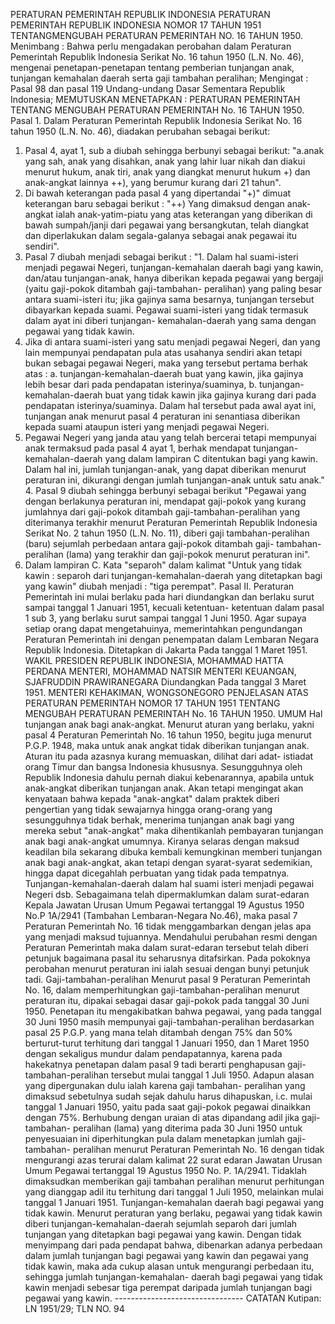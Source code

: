  PERATURAN PEMERINTAH REPUBLIK INDONESIA PERATURAN PEMERINTAH REPUBLIK INDONESIA NOMOR 17 TAHUN 1951 TENTANGMENGUBAH PERATURAN PEMERINTAH NO. 16 TAHUN 1950.
Menimbang :
 Bahwa perlu mengadakan perobahan dalam Peraturan Pemerintah Republik Indonesia Serikat No. 16 tahun 1950 (L.N. No. 46), mengenai penetapan-penetapan tentang pemberian tunjangan anak, tunjangan kemahalan daerah serta gaji tambahan peralihan;
Mengingat :
 Pasal 98 dan pasal 119 Undang-undang Dasar Sementara Republik Indonesia; MEMUTUSKAN MENETAPKAN : PERATURAN PEMERINTAH TENTANG MENGUBAH PERATURAN PEMERINTAH No. 16 TAHUN 1950. Pasal 1. Dalam Peraturan Pemerintah Republik Indonesia Serikat No. 16 tahun 1950 (L.N. No. 46), diadakan perubahan sebagai berikut:
1. Pasal 4, ayat 1, sub a diubah sehingga berbunyi sebagai berikut: "a.anak yang sah, anak yang disahkan, anak yang lahir luar nikah dan diakui menurut hukum, anak tiri, anak yang diangkat menurut hukum +) dan anak-angkat lainnya ++), yang berumur kurang dari 21 tahun".
2. Di bawah keterangan pada pasal 4 yang dipertandai "+)" dimuat keterangan baru sebagai berikut : "++) Yang dimaksud dengan anak-angkat ialah anak-yatim-piatu yang atas keterangan yang diberikan di bawah sumpah/janji dari pegawai yang bersangkutan, telah diangkat dan diperlakukan dalam segala-galanya sebagai anak pegawai itu sendiri".
3. Pasal 7 diubah menjadi sebagai berikut : "1. Dalam hal suami-isteri menjadi pegawai Negeri, tunjangan-kemahalan daerah bagi yang kawin, dan/atau tunjangan-anak, hanya diberikan kepada pegawai yang bergaji (yaitu gaji-pokok ditambah gaji-tambahan- peralihan) yang paling besar antara suami-isteri itu; jika gajinya sama besarnya, tunjangan tersebut dibayarkan kepada suami. Pegawai suami-isteri yang tidak termasuk dalam ayat ini diberi tunjangan- kemahalan-daerah yang sama dengan pegawai yang tidak kawin.
2. Jika di antara suami-isteri yang satu menjadi pegawai Negeri, dan yang lain mempunyai pendapatan pula atas usahanya sendiri akan tetapi bukan sebagai pegawai Negeri, maka yang tersebut pertama berhak atas :
a. tunjangan-kemahalan-daerah buat yang kawin, jika gajinya lebih besar dari pada pendapatan isterinya/suaminya, b. tunjangan-kemahalan-daerah buat yang tidak kawin jika gajinya kurang dari pada pendapatan isterinya/suaminya. Dalam hal tersebut pada awal ayat ini, tunjangan anak menurut pasal 4 peraturan ini senantiasa diberikan kepada suami ataupun isteri yang menjadi pegawai Negeri.
3. Pegawai Negeri yang janda atau yang telah bercerai tetapi mempunyai anak termaksud pada pasal 4 ayat 1, berhak mendapat tunjangan-kemahalan-daerah yang dalam lampiran C ditentukan bagi yang kawin. Dalam hal ini, jumlah tunjangan-anak, yang dapat diberikan menurut peraturan ini, dikurangi dengan jumlah tunjangan-anak untuk satu anak." 4. Pasal 9 diubah sehingga berbunyi sebagai berikut "Pegawai yang dengan berlakunya peraturan ini, mendapat gaji-pokok yang kurang jumlahnya dari gaji-pokok ditambah gaji-tambahan-peralihan yang diterimanya terakhir menurut Peraturan Pemerintah Republik Indonesia Serikat No. 2 tahun 1950 (L.N. No. 11), diberi gaji tambahan-peralihan (baru) sejumlah perbedaan antara gaji-pokok ditambah gaji- tambahan- peralihan (lama) yang terakhir dan gaji-pokok menurut peraturan ini".
5. Dalam lampiran C. Kata "separoh" dalam kalimat "Untuk yang tidak kawin : separoh dari tunjangan-kemahalan-daerah yang ditetapkan bagi yang kawin" diubah menjadi : "tiga perempat". Pasal II. Peraturan Pemerintah ini mulai berlaku pada hari diundangkan dan berlaku surut sampai tanggal 1 Januari 1951, kecuali ketentuan- ketentuan dalam pasal 1 sub 3, yang berlaku surut sampai tanggal 1 Juni 1950. Agar supaya setiap orang dapat mengetahuinya, memerintahkan pengundangan Peraturan Pemerintah ini dengan penempatan dalam Lembaran Negara Republik Indonesia. Ditetapkan di Jakarta Pada tanggal 1 Maret 1951. WAKIL PRESIDEN REPUBLIK INDONESIA, MOHAMMAD HATTA PERDANA MENTERI, MOHAMMAD NATSIR MENTERI KEUANGAN, SJAFRUDDIN PRAWIRANEGARA Diundangkan Pada tanggal 3 Maret 1951. MENTERI KEHAKIMAN, WONGSONEGORO PENJELASAN ATAS PERATURAN PEMERINTAH NOMOR 17 TAHUN 1951 TENTANG MENGUBAH PERATURAN PEMERINTAH No. 16 TAHUN 1950. UMUM Hal tunjangan anak bagi anak-angkat. Menurut aturan yang berlaku, yakni pasal 4 Peraturan Pemerintah No. 16 tahun 1950, begitu juga menurut P.G.P. 1948, maka untuk anak angkat tidak diberikan tunjangan anak. Aturan itu pada azasnya kurang memuaskan, dilihat dari adat- istiadat orang Timur dan bangsa Indonesia khususnya. Sesungguhnya oleh Republik Indonesia dahulu pernah diakui kebenarannya, apabila untuk anak-angkat diberikan tunjangan anak. Akan tetapi mengingat akan kenyataan bahwa kepada "anak-angkat" dalam praktek diberi pengertian yang tidak sewajarnya hingga orang-orang yang sesungguhnya tidak berhak, menerima tunjangan anak bagi yang mereka sebut "anak-angkat" maka dihentikanlah pembayaran tunjangan anak bagi anak-angkat umumnya. Kiranya selaras dengan maksud keadilan bila sekarang dibuka kembali kemungkinan memberi tunjangan anak bagi anak-angkat, akan tetapi dengan syarat-syarat sedemikian, hingga dapat dicegahlah perbuatan yang tidak pada tempatnya. Tunjangan-kemahalan-daerah dalam hal suami isteri menjadi pegawai Negeri dsb. Sebagaimana telah dipermaklumkan dalam surat-edaran Kepala Jawatan Urusan Umum Pegawai tertanggal 19 Agustus 1950 No.P 1A/2941 (Tambahan Lembaran-Negara No.46), maka pasal 7 Peraturan Pemerintah No. 16 tidak menggambarkan dengan jelas apa yang menjadi maksud tujuannya. Mendahului perubahan resmi dengan Peraturan Pemerintah maka dalam surat-edaran tersebut telah diberi petunjuk bagaimana pasal itu seharusnya ditafsirkan. Pada pokoknya perobahan menurut peraturan ini ialah sesuai dengan bunyi petunjuk tadi. Gaji-tambahan-peralihan Menurut pasal 9 Peraturan Pemerintah No. 16, dalam memperhitungkan gaji-tambahan-peralihan menurut peraturan itu, dipakai sebagai dasar gaji-pokok pada tanggal 30 Juni 1950. Penetapan itu mengakibatkan bahwa pegawai, yang pada tanggal 30 Juni 1950 masih mempunyai gaji-tambahan-peralihan berdasarkan pasal 25 P.G.P. yang mana telah ditambah dengan 75% dan 50% berturut-turut terhitung dari tanggal 1 Januari 1950, dan 1 Maret 1950 dengan sekaligus mundur dalam pendapatannya, karena pada hakekatnya penetapan dalam pasal 9 tadi berarti penghapusan gaji- tambahan-peralihan tersebut mulai tanggal 1 Juli 1950. Adapun alasan yang dipergunakan dulu ialah karena gaji tambahan- peralihan yang dimaksud sebetulnya sudah sejak dahulu harus dihapuskan, i.c. mulai tanggal 1 Januari 1950, yaitu pada saat gaji-pokok pegawai dinaikkan dengan 75%. Berhubung dengan uraian di atas dipandang adil jika gaji-tambahan- peralihan (lama) yang diterima pada 30 Juni 1950 untuk penyesuaian ini diperhitungkan pula dalam menetapkan jumlah gaji-tambahan- peralihan menurut Peraturan Pemerintah No. 16 dengan tidak mengurangi azas terurai dalam kalimat 22 surat edaran Jawatan Urusan Umum Pegawai tertanggal 19 Agustus 1950 No. P. 1A/2941. Tidaklah dimaksudkan memberikan gaji tambahan peralihan menurut perhitungan yang dianggap adil itu terhitung dari tanggal 1 Juli 1950, melainkan mulai tanggal 1 Januari 1951. Tunjangan-kemahalan daerah bagi pegawai yang tidak kawin. Menurut peraturan yang berlaku, pegawai yang tidak kawin diberi tunjangan-kemahalan-daerah sejumlah separoh dari jumlah tunjangan yang ditetapkan bagi pegawai yang kawin. Dengan tidak menyimpang dari pada pendapat bahwa, dibenarkan adanya perbedaan dalam jumlah tunjangan bagi pegawai yang kawin dan pegawai yang tidak kawin, maka ada cukup alasan untuk mengurangi perbedaan itu, sehingga jumlah tunjangan-kemahalan- daerah bagi pegawai yang tidak kawin menjadi sebesar tiga perempat daripada jumlah tunjangan bagi pegawai yang kawin. -------------------------------- CATATAN Kutipan: LN 1951/29; TLN NO. 94